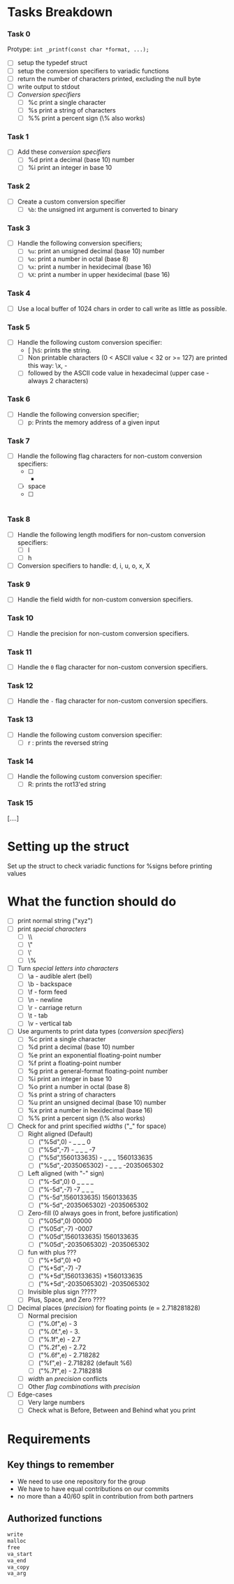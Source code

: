 # Tasks Breakdown

### Task 0
Protype: `int _printf(const char *format, ...);`
- [ ] setup the typedef struct
- [ ] setup the conversion specifiers to variadic functions
- [ ] return the number of characters printed, excluding the null byte
- [ ] write output to stdout
- [ ] _Conversion specifiers_
	- [ ] %c print a single character
	- [ ] %s print a string of characters
	- [ ] \%% print a percent sign (\\% also works)

### Task 1
- [ ] Add these _conversion specifiers_
	- [ ] %d print a decimal (base 10) number
	- [ ] %i print an integer in base 10

### Task 2
- [ ] Create a custom conversion specifier
	- [ ] `%b`: the unsigned int argument is converted to binary

### Task 3
- [ ] Handle the following conversion specifiers;
	- [ ] `%u`: print an unsigned decimal (base 10) number
	- [ ] `%o`: print a number in octal (base 8)
	- [ ] `%x`: print a number in hexidecimal (base 16)
	- [ ] `%X`: print a number in upper hexidecimal (base 16)

### Task 4
- [ ] Use a local buffer of 1024 chars in order to call write as little as possible.

### Task 5
- [ ] Handle the following custom conversion specifier:
	- [ ]`%S`: prints the string.
	- [ ] Non printable characters (0 < ASCII value < 32 or >= 127) are printed this way: \x, - 
	- [ ] followed by the ASCII code value in hexadecimal (upper case - always 2 characters)

### Task 6
- [ ] Handle the following conversion specifier;
	- [ ] p: Prints the memory address of a given input

### Task 7
- [ ] Handle the following flag characters for non-custom conversion specifiers:
    - [ ] +
    - [ ] space
    - [ ] #

### Task 8
- [ ] Handle the following length modifiers for non-custom conversion specifiers:
	- [ ] l
	- [ ] h
- [ ] Conversion specifiers to handle: d, i, u, o, x, X

### Task 9
- [ ] Handle the field width for non-custom conversion specifiers.

### Task 10
- [ ] Handle the precision for non-custom conversion specifiers.

### Task 11
- [ ] Handle the `0` flag character for non-custom conversion specifiers.

### Task 12
- [ ] Handle the `-` flag character for non-custom conversion specifiers.

### Task 13
- [ ] Handle the following custom conversion specifier:
	- [ ] r : prints the reversed string

### Task 14
- [ ] Handle the following custom conversion specifier:
    - [ ] R: prints the rot13'ed string

### Task 15
	


[....]

# Setting up the struct
Set up the struct to check variadic functions for %signs before printing values

# What the function should do
- [ ] print normal string ("xyz")
- [ ] print _special characters_
	- [ ] \\\\
	- [ ] \\"
	- [ ] \\'
	- [ ] \\%
- [ ] Turn _special letters into characters_
	- [ ] \\a - audible alert (bell)
	- [ ] \\b - backspace
	- [ ] \\f - form feed
	- [ ] \\n - newline
	- [ ] \\r - carriage return
	- [ ] \\t - tab
	- [ ] \\v - vertical tab
- [ ] Use arguments to print data types (_conversion specifiers_)
	- [ ] %c print a single character
	- [ ] %d print a decimal (base 10) number
	- [ ] %e print an exponential floating-point number
	- [ ] %f print a floating-point number
	- [ ] %g print a general-format floating-point number
	- [ ] %i print an integer in base 10
	- [ ] %o print a number in octal (base 8)
	- [ ] %s print a string of characters
	- [ ] %u print an unsigned decimal (base 10) number
	- [ ] %x print a number in hexidecimal (base 16)
	- [ ] \%% print a percent sign (\\% also works)
- [ ] Check for and print specified _widths_ ("\_" for space)
	- [ ] Right aligned (Default)
		- [ ] ("%5d",0) - _ _ _ 0
		- [ ] ("%5d",-7) - _ _ _ -7
		- [ ] ("%5d",1560133635) - _ _ _ 1560133635
		- [ ] ("%5d",-2035065302) - _ _ _ -2035065302
	- [ ] Left aligned (with "-" sign)
		- [ ] ("%-5d",0) 0 _ _ _ _
		- [ ] ("%-5d",-7) -7 _ _ _
		- [ ] ("%-5d",1560133635) 1560133635
		- [ ] ("%-5d",-2035065302) -2035065302
	- [ ] Zero-fill (0 always goes in front, before justification)
		- [ ] ("%05d",0) 00000
		- [ ] ("%05d",-7) -0007
		- [ ] ("%05d",1560133635) 1560133635
		- [ ] ("%05d",-2035065302) -2035065302
	- [ ] fun with plus ???
		- [ ] ("%+5d",0) +0
		- [ ] ("%+5d",-7) -7
		- [ ] ("%+5d",1560133635) +1560133635
		- [ ] ("%+5d",-2035065302) -2035065302
	- [ ] Invisible plus sign ?????
	- [ ] Plus, Space, and Zero ????
- [ ] Decimal places (_precision_) for floating points (e = 2.718281828)
	- [ ] Normal precision
		- [ ] ("%.0f",e) - 3
		- [ ] ("%.0f.",e) - 3.
		- [ ] ("%.1f",e) - 2.7
		- [ ] ("%.2f",e) - 2.72
		- [ ] ("%.6f",e) - 2.718282
		- [ ] ("%f",e) - 2.718282 (default %6)
		- [ ] ("%.7f",e) - 2.7182818
	- [ ] _width_ an _precision_ conflicts
	- [ ] Other _flag combinations_ with _precision_
- [ ] Edge-cases
	- [ ] Very large numbers
	- [ ] Check what is Before, Between and Behind what you print

# Requirements
## Key things to remember
- We need to use one repository for the group
- We have to have equal contributions on our commits
- no more than a 40/60 split in contribution from both partners

## Authorized functions
```c
write
malloc
free
va_start
va_end
va_copy
va_arg
```


